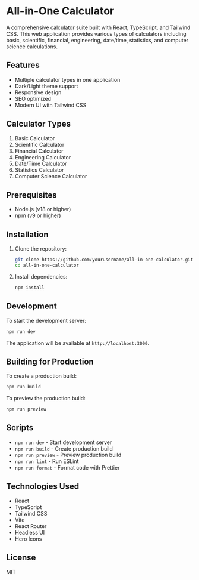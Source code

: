 # All-in-One Calculator

A comprehensive calculator suite built with React, TypeScript, and Tailwind CSS. This web application provides various types of calculators including basic, scientific, financial, engineering, date/time, statistics, and computer science calculations.

## Features

- Multiple calculator types in one application
- Dark/Light theme support
- Responsive design
- SEO optimized
- Modern UI with Tailwind CSS

## Calculator Types

1. Basic Calculator
2. Scientific Calculator
3. Financial Calculator
4. Engineering Calculator
5. Date/Time Calculator
6. Statistics Calculator
7. Computer Science Calculator

## Prerequisites

- Node.js (v18 or higher)
- npm (v9 or higher)

## Installation

1. Clone the repository:
   ```bash
   git clone https://github.com/yourusername/all-in-one-calculator.git
   cd all-in-one-calculator
   ```

2. Install dependencies:
   ```bash
   npm install
   ```

## Development

To start the development server:

```bash
npm run dev
```

The application will be available at `http://localhost:3000`.

## Building for Production

To create a production build:

```bash
npm run build
```

To preview the production build:

```bash
npm run preview
```

## Scripts

- `npm run dev` - Start development server
- `npm run build` - Create production build
- `npm run preview` - Preview production build
- `npm run lint` - Run ESLint
- `npm run format` - Format code with Prettier

## Technologies Used

- React
- TypeScript
- Tailwind CSS
- Vite
- React Router
- Headless UI
- Hero Icons

## License

MIT 